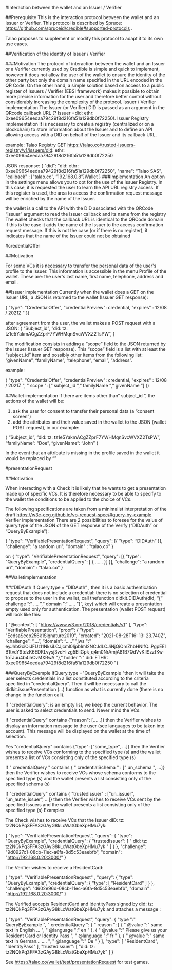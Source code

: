 ﻿#Interaction between the wallet and an Issuer / Verifier


##Prerequisite
This is the interaction protocol between the wallet and an Issuer or Verifier. This protocol is described by Spruce: https://github.com/spruceid/credible#supported-protocols .

Talao proposes to supplement or modify this protocol to adapt it to its own use cases.

##Verification of the identity of Issuer / Verifier 

###Motivation
The protocol of interaction between the wallet and an Issuer or a Verifier currently used by Credible is simple and quick to implement, however it does not allow the user of the wallet to ensure the identity of the other party but only the domain name specified in the URL encoded in the QR Code. On the other hand, a simple solution based on access to a public register of Issuers / Verifier (EBSI framework) makes it possible to obtain more precise information for the user and therefore better control without considerably increasing the complexity of the protocol.
Issuer / Verifier implementation
The Issuer (or Verifier) ​​DID is passed as an argument in the QRcode callback URL (? Issuer =did: ethr: 0xee09654eedaa79429f8d216fa51a129db0f72250).
Issuer Registry implementation
It is necessary to create a registry (centralized or on a blockchain) to store information about the Issuer and to define an API allowing access with a DID on behalf of the Issuer and its callback URL.


example: Talao Registry 
GET https://talao.co/trusted-issuers-registry/v1/issuers/did: ethr: 0xee09654eedaa79429f8d216fa51a129db0f72250


JSON response:
{
          "did": "did: ethr: 0xee09654eedaa79429f8d216fa51a129db0f72250",
          "name": “Talao SAS”,
          "callback" : ["talao.co”, ”192.168.0.8”]Wallet
       }
###implementation
An option in the settings menu allows you to opt for the use of the Issuer Registry. In this case, it is requested the user to learn the API URL registry access. If this register is used, the area to access the confirmation request message will be enriched by the name of the Issuer. 


the wallet is a call to the API with the DID associated with the QRCode “issuer” argument to read the Issuer callback and its name from the registry The wallet checks that the callback URL is identical to the QRCode domain if this is the case it adds the name of the Issuer to the access confirmation request message. If this is not the case (or if there is no register), it indicates that the name of the Issuer could not be obtained

#credentialOffer

##Motivation

For some VCs it is necessary to transfer the personal data of the user's profile to the Issuer. This information is accessible in the menu Profile of the wallet. These are: the user's last name, first name, telephone, address and email.

##Issuer implementation
Currently when the wallet does a GET on the Issuer URL, a JSON is returned to the wallet (Issuer GET response):


{
           "type": "CredentialOffer",
           "credentialPreview": credential,
           "expires" : 12/08 / 2021Z "
       })


after agreement from the user, the wallet makes a POST request with a JSON:
{
           “Subject_id”, ”did: tz: tz1e5YakmACgZZprF7YWHMqnSvcWVXZ2TsPW”,
         }


The modification consists in adding a “scope” field to the JSON returned by the Issuer (Issuer GET response). This “scope” field is a list with at least the “subject_id” item and possibly other items from the following list: “givenName”, “familyName”, “telephone”, “email”, “address”.


example:


{
           "type": "CredentialOffer",
           "credentialPreview": credential,
           "expires" : 12/08 / 2021Z ",
                " scope ": [“ subject_id ”,“ familyName ”,“ givenName ”]
       })


##Wallet implementation
If there are items other than“ subject_id ”, the actions of the wallet will be:
1. ask the user for consent to transfer their personal data (a “consent screen”)
2. add the attributes and their value saved in the wallet to the JSON (wallet POST request), in our example:


{
           “Subject_id”, ”did: tz: tz1e5YakmACgZZprF7YWHMqnSvcWVXZ2TsPW”,
                “familyName”: “Doe”,
                “givenName”: “John”
       }


In the event that an attribute is missing in the profile saved in the wallet it would be replaced by “”

#presentationRequest

##Motivation

When interacting with a Check it is likely that he wants to get a presentation made up of specific VCs. It is therefore necessary to be able to specify to the wallet the conditions to be applied to the choice of VCs. 


The following specifications are taken from a minimalist interpretation of the draft  https://w3c-ccg.github.io/vp-request-spec/#query-by-example 
Verifier implementation
There are 2 possibilities to foresee for the value of query.type of the JSON of the GET response of the Verify (“DIDAuth” or “QueryByExample”):


{
           "type": "VerifiablePresentationRequest",
           "query": [{
               "type": “DIDAuth”
               }],
           "challenge": "a random uri",
           "domain" : "talao.co"
           }


or: 
{
           "type": "VerifiablePresentationRequest",
           "query": [{
               "type": "QueryByExample",
               "credentialQuery": [
                   {
                    ……
                   }]
               }],
           "challenge": "a random uri",
           "domain" : "talao.co"
           }


##Walletimplementation

###DIDAuth
If Query.type = “DIDAuth” , then it is a basic authentication request that does not include a credential: there is no selection of credential to propose to the user in the wallet, call thefunction didkit.DIDAuth(did, “{“ challenge ”:“ .... ”,“ domain ”:“ ..... ”}”, key) which will create a presentation empty used only for authentication. The presentation (wallet POST request) will look like this:


{
  "@context": [
    "https://www.w3.org/2018/credentials/v1"
  ],
  "type": "VerifiablePresentation",
  "proof": {
    "type": "EcdsaSecp256k1Signature2019",
    "created": "2021-08-28T16: 13: 23.740Z",
    “challenge”: “....”,
    “domain”: “.....”
    "jws ":" eyJhbGciOiJFUzI1NksiLCJjcml0IjpbImI2NCJdLCJiNjQiOmZhbHNlfQ..PgpEElB1tvcY9tdzK6EDKLvysj3vcH-zg5EIiGpk_q4m0NrAmjA81B7QdVvKllSzzfKw-1oTJuu4b4ihCvMXRwA
  "},"
  holder ":" did: ETHR: 0xee09654eedaa79429f8d216fa51a129db0f72250
"}

###QueryByExemple
IfQuery.type ="QueryByExample "then it will take the user selects credentials in a list constituted according to the criteria specified in "credentialQuery". Then it will be necessary to call the didkit.issuePresentation (...) function as what is currently done (there is no change in the function call).


If "credentialQuery": is an empty list, we keep the current behavior. The user is asked to select credentials to send. Never mind the VCs.


If "credentialQuery" contains {"reason": [......]}
then the Verifier wishes to display an information message to the user (see languages ​​to be taken into account). This message will be displayed on the wallet at the time of selection.


Yes "credentialQuery" contains {"type": ["some_type", ...]}
then the Verifier wishes to receive VCs conforming to the specified type (s) and the wallet presents a list of VCs consisting only of the specified type (s)


If " credentialQuery " contains { " credentialSchema " : [" un_schema ", ...]}
then the Verifier wishes to receive VCs whose schema conforms to the specified type (s) and the wallet presents a list consisting only of the specified schema (s)


If "credentialQuery" contains { "trustedIssuer" : ["un_issuer", “un_autre_issuer”, ...]}
then the Verifier wishes to receive VCs sent by the specified Issuers and the wallet presents a list consisting only of the specified type (s)
Examples


The Check wishes to receive VCs that the Issuer  dID: tz: tz2NQkPq3FFA3zGAyG8kLcWatGbeXpHMu7yk:


{
    "type": "VerifiablePresentationRequest",
    "query": {
        "type": "QueryByExample",
        "credentialQuery": {
            "trustedIssuer": [
                " did: tz: tz2NQkPq3FFA3zGAyG8kLcWatGbeXpHMu7yk "
            ]
        }
    },
    "challenge": "9d0927c1-08cb-11ec-a6fa-8d5c53eaebfb",
    "domain": "http://192.168.0.20:3000/"
}




The Verifier wishes to receive a ResidentCard:


{
    "type": "VerifiablePresentationRequest" ,
    "query": {
        "type": "QueryByExample",
        "credentialQuery": {
            "type": [
                "ResidentCard"
            ]
        }
    },
    "challenge": "d602e96d-08cb-11ec-a6fa-8d5c53eaebfb",
    "domain" : "http://192.168.0.20:3000/"
}


The Verified accepts ResidentCard and IdentityPass signed by did: tz: tz2NQkPq3FFA3zGAyG8kLcWatGbeXpHMu7yk and attaches a message :


{
    "type": "VerifiablePresentationRequest",
    "query": {
        "type ":" QueryByExample ",
        " credentialQuery ": {
            " reason ": [
                {
                    " @value ":" same text in English ... ",
                    " @language ":" en "
                },
                {
                    " @value ":" Please give us your Resident Card or Identity Pass ",
                    " @language ":" fr "
                },
                {
                    " @value ":" same text in German… .... ",
                    " @language ":" De "
                }
            ],
            "type": [
                "ResidentCard",
                "IdentityPass"
            ],
            "trustedIssuer": [
                "did: tz: tz2NQkPq3FFA3zGAyG8kLcWatGbeXpHMu7yk"
            ]
        }


See https://talao.co/wallet/test/presentationRequest for test games.
